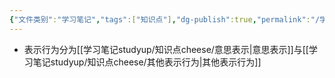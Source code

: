 ```yaml
---
{"文件类别":"学习笔记","tags":["知识点"],"dg-publish":true,"permalink":"/学习笔记studyup/知识点cheese/表示行为/","dgPassFrontmatter":true,"created":"2024-09-13T08:33:12.912+08:00","updated":"2024-09-13T08:33:30.774+08:00"}
---
```


- 表示行为分为[[学习笔记studyup/知识点cheese/意思表示\|意思表示]]与[[学习笔记studyup/知识点cheese/其他表示行为\|其他表示行为]]

